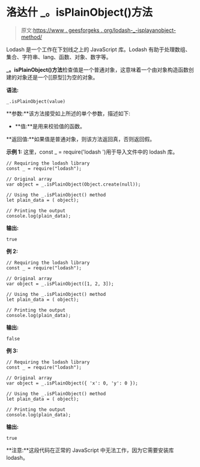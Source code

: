# 洛达什 _。isPlainObject()方法

> 原文:[https://www . geesforgeks . org/lodash-_-isplayanobject-method/](https://www.geeksforgeeks.org/lodash-_-isplainobject-method/)

Lodash 是一个工作在下划线之上的 JavaScript 库。Lodash 有助于处理数组、集合、字符串、lang、函数、对象、数字等。

**_。isPlainObject()方法**检查值是一个普通对象，这意味着一个由对象构造函数创建的对象还是一个[[原型]]为空的对象。

**语法:**

```
_.isPlainObject(value)
```

**参数:**该方法接受如上所述的单个参数，描述如下:

*   **值:**是用来校验值的函数。

**返回值:**如果值是普通对象，则该方法返回真，否则返回假。

**示例 1:** 这里，const _ = require('lodash ')用于导入文件中的 lodash 库。

```
// Requiring the lodash library 
const _ = require("lodash"); 

// Original array 
var object = _.isPlainObject(Object.create(null));

// Using the _.isPlainObject() method
let plain_data = ( object);

// Printing the output 
console.log(plain_data);
```

**输出:**

```
true

```

**例 2:**

```
// Requiring the lodash library 
const _ = require("lodash"); 

// Original array 
var object = _.isPlainObject([1, 2, 3]);

// Using the _.isPlainObject() method
let plain_data = ( object);

// Printing the output 
console.log(plain_data);
```

**输出:**

```
false

```

**例 3:**

```
// Requiring the lodash library 
const _ = require("lodash"); 

// Original array 
var object = _.isPlainObject({ 'x': 0, 'y': 0 });

// Using the _.isPlainObject() method
let plain_data = ( object);

// Printing the output 
console.log(plain_data);
```

**输出:**

```
true

```

**注意:**这段代码在正常的 JavaScript 中无法工作，因为它需要安装库 lodash。